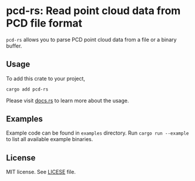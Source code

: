 # pcd-rs: Read point cloud data from **PCD** file format

`pcd-rs` allows you to parse PCD point cloud data from a file or a binary buffer.

## Usage

To add this crate to your project,

```bash
cargo add pcd-rs
```

Please visit [docs.rs](https://docs.rs/pcd-rs/) to learn more about the usage.

## Examples

Example code can be found in `examples` directory.
Run `cargo run --example` to list all available example binaries.

## License

MIT license. See [LICESE](LICENSE) file.
